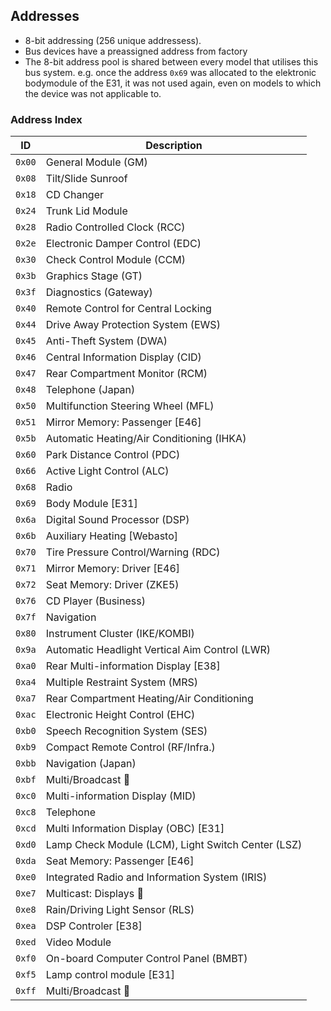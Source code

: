 ## Addresses

- 8-bit addressing (256 unique addressess).
- Bus devices have a preassigned address from factory
- The 8-bit address pool is shared between every model that utilises this bus system. e.g. once the address `0x69` was allocated to the elektronic bodymodule of the E31, it was not used again, even on models to which the device was not applicable to.

### Address Index

ID    |Description
------|----------
`0x00`|General Module (GM)
`0x08`|Tilt/Slide Sunroof
`0x18`|CD Changer
`0x24`|Trunk Lid Module
`0x28`|Radio Controlled Clock (RCC)
`0x2e`|Electronic Damper Control (EDC)
`0x30`|Check Control Module (CCM)
`0x3b`|Graphics Stage (GT)
`0x3f`|Diagnostics (Gateway)
`0x40`|Remote Control for Central Locking
`0x44`|Drive Away Protection System (EWS)
`0x45`|Anti-Theft System (DWA)
`0x46`|Central Information Display (CID)
`0x47`|Rear Compartment Monitor (RCM)
`0x48`|Telephone (Japan)
`0x50`|Multifunction Steering Wheel (MFL)
`0x51`|Mirror Memory: Passenger [E46]
`0x5b`|Automatic Heating/Air Conditioning (IHKA)
`0x60`|Park Distance Control (PDC)
`0x66`|Active Light Control (ALC)
`0x68`|Radio
`0x69`|Body Module [E31]
`0x6a`|Digital Sound Processor (DSP)
`0x6b`|Auxiliary Heating [Webasto]
`0x70`|Tire Pressure Control/Warning (RDC)
`0x71`|Mirror Memory: Driver [E46]
`0x72`|Seat Memory: Driver (ZKE5)
`0x76`|CD Player (Business)
`0x7f`|Navigation
`0x80`|Instrument Cluster (IKE/KOMBI)
`0x9a`|Automatic Headlight Vertical Aim Control (LWR)
`0xa0`|Rear Multi-information Display [E38]
`0xa4`|Multiple Restraint System (MRS)
`0xa7`|Rear Compartment Heating/Air Conditioning
`0xac`|Electronic Height Control (EHC)
`0xb0`|Speech Recognition System (SES)
`0xb9`|Compact Remote Control (RF/Infra.)
`0xbb`|Navigation (Japan)
`0xbf`|Multi/Broadcast 📣
`0xc0`|Multi-information Display (MID)
`0xc8`|Telephone
`0xcd`|Multi Information Display (OBC) [E31]
`0xd0`|Lamp Check Module (LCM), Light Switch Center (LSZ)
`0xda`|Seat Memory: Passenger [E46]
`0xe0`|Integrated Radio and Information System (IRIS)
`0xe7`|Multicast: Displays 📣
`0xe8`|Rain/Driving Light Sensor (RLS)
`0xea`|DSP Controler [E38]
`0xed`|Video Module
`0xf0`|On-board Computer Control Panel (BMBT)
`0xf5`|Lamp control module [E31]
`0xff`|Multi/Broadcast 📣
